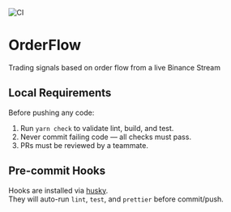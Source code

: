 ![CI](https://github.com/CryptologySAC/OrderFlow-Trading/actions/workflows/ci.yml/badge.svg)

# OrderFlow

Trading signals based on order flow from a live Binance Stream

## Local Requirements

Before pushing any code:

1. Run `yarn check` to validate lint, build, and test.
2. Never commit failing code — all checks must pass.
3. PRs must be reviewed by a teammate.

## Pre-commit Hooks

Hooks are installed via [husky](https://typicode.github.io/husky/).  
They will auto-run `lint`, `test`, and `prettier` before commit/push.
